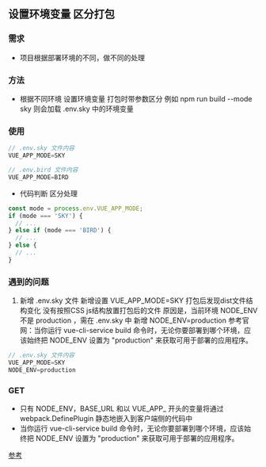 ## 设置环境变量 区分打包

### 需求

* 项目根据部署环境的不同，做不同的处理

### 方法

* 根据不同环境 设置环境变量 打包时带参数区分
  例如 npm run build --mode sky 则会加载 .env.sky 中的环境变量

### 使用

```js
// .env.sky 文件内容
VUE_APP_MODE=SKY
```

```js
// .env.bird 文件内容
VUE_APP_MODE=BIRD
```

* 代码判断 区分处理

```js
const mode = process.env.VUE_APP_MODE;
if (mode === 'SKY') {
  // ...
} else if (mode === 'BIRD') {
  // ...
} else {
  // ...
}
```

### 遇到的问题

1. 新增 .env.sky 文件 新增设置 VUE_APP_MODE=SKY 打包后发现dist文件结构变化 没有按照CSS js结构放置打包后的文件
  原因是，当前环境 NODE_ENV 不是 production ，需在 .env.sky 中 新增 NODE_ENV=production
  参考官网：当你运行 vue-cli-service build 命令时，无论你要部署到哪个环境，应该始终把 NODE_ENV 设置为 "production" 来获取可用于部署的应用程序。

```js
// .env.sky 文件内容
VUE_APP_MODE=SKY
NODE_ENV=production
````

### GET

* 只有 NODE_ENV，BASE_URL 和以 VUE_APP_ 开头的变量将通过 webpack.DefinePlugin 静态地嵌入到客户端侧的代码中
* 当你运行 vue-cli-service build 命令时，无论你要部署到哪个环境，应该始终把 NODE_ENV 设置为 "production" 来获取可用于部署的应用程序。

[参考](https://cli.vuejs.org/zh/guide/mode-and-env.html#%E6%A8%A1%E5%BC%8F)
